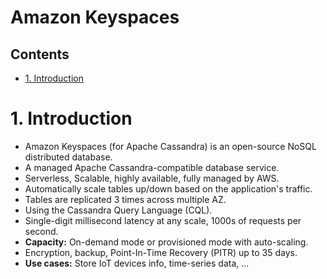 # Amazon Keyspaces <!-- omit in toc -->

## Contents <!-- omit in toc -->

- [1. Introduction](#1-introduction)

# 1. Introduction

- Amazon Keyspaces (for Apache Cassandra) is an open-source NoSQL distributed database.
- A managed Apache Cassandra-compatible database service.
- Serverless, Scalable, highly available, fully managed by AWS.
- Automatically scale tables up/down based on the application's traffic.
- Tables are replicated 3 times across multiple AZ.
- Using the Cassandra Query Language (CQL).
- Single-digit millisecond latency at any scale, 1000s of requests per second.
- **Capacity:** On-demand mode or provisioned mode with auto-scaling.
- Encryption, backup, Point-In-Time Recovery (PITR) up to 35 days.
- **Use cases:** Store IoT devices info, time-series data, ...
